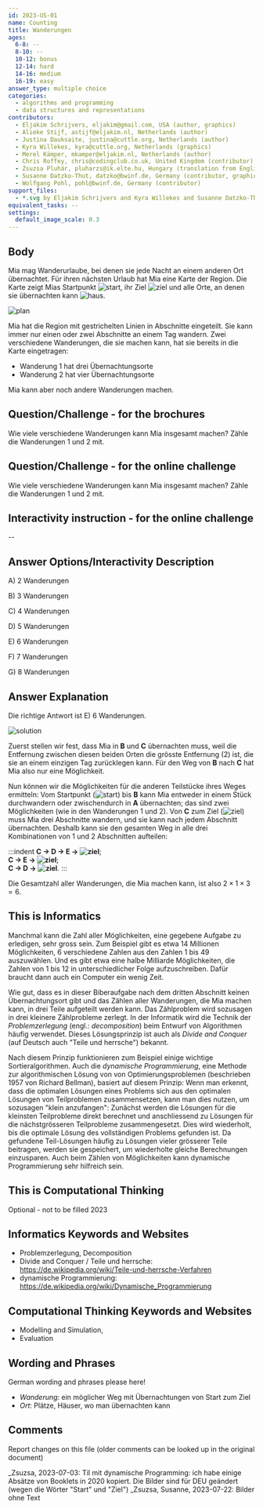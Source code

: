 ```yaml
---
id: 2023-US-01
name: Counting
title: Wanderungen
ages:
  6-8: --
  8-10: --
  10-12: bonus
  12-14: hard
  14-16: medium
  16-19: easy
answer_type: multiple choice
categories:
  - algorithms and programming
  - data structures and representations
contributors:
  - Eljakim Schrijvers, eljakim@gmail.com, USA (author, graphics)
  - Alieke Stijf, astijf@eljakim.nl, Netherlands (author)
  - Justina Dauksaite, justina@cuttle.org, Netherlands (author)
  - Kyra Willekes, kyra@cuttle.org, Netherlands (graphics)
  - Merel Kämper, mkamper@eljakim.nl, Netherlands (author)
  - Chris Roffey, chris@codingclub.co.uk, United Kingdom (contributor)
  - Zsuzsa Pluhár, pluharzs@ik.elte.hu, Hungary (translation from English into German)
  - Susanne Datzko-Thut, datzko@bwinf.de, Germany (contributor, graphics)
  - Wolfgang Pohl, pohl@bwinf.de, Germany (contributor)
support_files:
  - *.svg by Eljakim Schrijvers and Kyra Willekes and Susanne Datzko-Thut
equivalent_tasks: --
settings:
  default_image_scale: 0.3
---
```

[start]: graphics/2023-US-01-start.svg "Start (30px)"
[ziel]: graphics/2023-US-01-end.svg "Ziel (40px)"
[haus]: graphics/2023-US-01-haus.svg "Haus (20px)"

## Body

Mia mag Wanderurlaube, bei denen sie jede Nacht an einem anderen Ort übernachtet. Für ihren nächsten Urlaub hat Mia eine Karte der Region.
Die Karte zeigt Mias Startpunkt ![start], ihr Ziel ![ziel] und alle Orte, an denen sie übernachten kann ![haus].

![plan](graphics/2023-US-01-question-deu.svg "Map (90%)") 

Mia hat die Region mit gestrichelten Linien in Abschnitte eingeteilt. Sie kann immer nur einen oder zwei Abschnitte an einem Tag wandern.
Zwei verschiedene Wanderungen, die sie machen kann, hat sie bereits in die Karte eingetragen:
- Wanderung 1 hat drei Übernachtungsorte
- Wanderung 2 hat vier Übernachtungsorte

Mia kann aber noch andere Wanderungen machen.

## Question/Challenge - for the brochures
Wie viele verschiedene Wanderungen kann Mia insgesamt machen?
Zähle die Wanderungen 1 und 2 mit.

## Question/Challenge - for the online challenge
Wie viele verschiedene Wanderungen kann Mia insgesamt machen?
Zähle die Wanderungen 1 und 2 mit.

## Interactivity instruction - for the online challenge
--

## Answer Options/Interactivity Description

A) 2 Wanderungen

B) 3 Wanderungen

C) 4 Wanderungen

D) 5 Wanderungen

E) 6 Wanderungen

F) 7 Wanderungen

G) 8 Wanderungen


## Answer Explanation
Die richtige Antwort ist E) 6 Wanderungen.

![solution](graphics/2023-US-01-explanation-deu.svg "(90%)")

Zuerst stellen wir fest, dass Mia in **B** und **C** übernachten muss, weil die Entfernung zwischen diesen beiden Orten die grösste Entfernung (2) ist, die sie an einem einzigen Tag zurücklegen kann.  Für den Weg von **B** nach **C** hat Mia also nur eine Möglichkeit.

Nun können wir die Möglichkeiten für die anderen Teilstücke ihres Weges ermitteln:  Vom Startpunkt (![start]) bis **B** kann Mia entweder in einem Stück durchwandern oder zwischendurch in **A** übernachten; das sind zwei Möglichkeiten (wie in den Wanderungen 1 und 2). Von **C** zum Ziel (![ziel]) muss Mia drei Abschnitte wandern, und sie kann nach jedem Abschnitt übernachten.  Deshalb kann sie den gesamten Weg in alle drei Kombinationen von 1 und 2 Abschnitten aufteilen: 

:::indent
**C → D → E → ![ziel]**; \
**C → E → ![ziel]**;     \
**C → D → ![ziel]**.
:::

Die Gesamtzahl aller Wanderungen, die Mia machen kann, ist also $2 \times 1 \times 3 = 6$.

## This is Informatics

Manchmal kann die Zahl aller Möglichkeiten, eine gegebene Aufgabe zu erledigen, sehr gross sein.  Zum Beispiel gibt es etwa 14 Millionen Möglichkeiten, 6 verschiedene Zahlen aus den Zahlen 1 bis 49 auszuwählen.  Und es gibt etwa eine halbe Milliarde Möglichkeiten, die Zahlen von 1 bis 12 in unterschiedlicher Folge aufzuschreiben.  Dafür braucht dann auch ein Computer ein wenig Zeit.

Wie gut, dass es in dieser Biberaufgabe nach dem dritten Abschnitt keinen Übernachtungsort gibt und das Zählen aller Wanderungen, die Mia machen kann, in drei Teile aufgeteilt werden kann.  Das Zählproblem wird sozusagen in drei kleinere Zählprobleme zerlegt.  In der Informatik wird die Technik der _Problemzerlegung_ (engl.: _decomposition_) beim Entwurf von Algorithmen häufig verwendet.  Dieses Lösungsprinzip ist auch als _Divide and Conquer_ (auf Deutsch auch "Teile und herrsche") bekannt. 

Nach diesem Prinzip funktionieren zum Beispiel einige wichtige Sortieralgorithmen.  Auch die _dynamische Programmierung_, eine Methode zur algorithmischen Lösung von von Optimierungsproblemen (beschrieben 1957 von Richard Bellman), basiert auf diesem Prinzip:  Wenn man erkennt, dass die optimalen Lösungen eines Problems sich aus den optimalen Lösungen von Teilproblemen zusammensetzen, kann man dies nutzen, um sozusagen "klein anzufangen":  Zunächst werden die Lösungen für die kleinsten Teilprobleme direkt berechnet und anschliessend zu Lösungen für die nächstgrösseren Teilprobleme zusammengesetzt.  Dies wird wiederholt, bis die optimale Lösung des vollständigen Problems gefunden ist.  Da gefundene Teil-Lösungen häufig zu Lösungen vieler grösserer Teile beitragen, werden sie gespeichert, um wiederholte gleiche Berechnungen einzusparen.  Auch beim Zählen von Möglichkeiten kann dynamische Programmierung sehr hilfreich sein.

## This is Computational Thinking

Optional - not to be filled 2023


## Informatics Keywords and Websites

- Problemzerlegung, Decomposition
- Divide and Conquer / Teile und herrsche: https://de.wikipedia.org/wiki/Teile-und-herrsche-Verfahren
- dynamische Programmierung: https://de.wikipedia.org/wiki/Dynamische_Programmierung


## Computational Thinking Keywords and Websites

- Modelling and Simulation, 
- Evaluation


## Wording and Phrases

German wording and phrases please here!

- _Wanderung_: ein möglicher Weg mit Übernachtungen von Start zum Ziel
- _Ort_: Plätze, Häuser, wo man übernachten kann


## Comments

Report changes on this file (older comments can be looked up in the original document)

_Zsuzsa, 2023-07-03: TiI mit dynamische Programming: ich habe einige Absätze von Booklets in 2020 kopiert.
Die Bilder sind für DEU geändert (wegen die Wörter "Start" und "Ziel")
_Zsuzsa, Susanne, 2023-07-22: Bilder ohne Text

